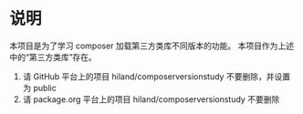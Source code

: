 # 说明

本项目是为了学习 composer 加载第三方类库不同版本的功能。
本项目作为上述中的“第三方类库”存在。

1. 请 GitHub 平台上的项目 hiland/composerversionstudy 不要删除，并设置为 public
2. 请 package.org 平台上的项目 hiland/composerversionstudy 不要删除